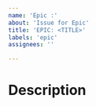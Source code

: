 ```yaml
---
name: 'Epic :'
about: 'Issue for Epic'
title: 'EPIC: <TITLE>'
labels: 'epic'
assignees: ''

---
```


# Description
